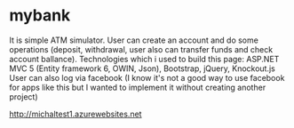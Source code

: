 # mybank
It is simple ATM simulator. User can create an account and do some operations (deposit, withdrawal, user also can transfer funds and check account ballance). Technologies which i used to build this page: ASP.NET MVC 5 (Entity framework 6, OWIN, Json), Bootstrap, jQuery, Knockout.js 
User can also log via facebook (I know it's not a good way to use facebook for apps like this but I wanted to implement it without creating another project)

http://michaltest1.azurewebsites.net
